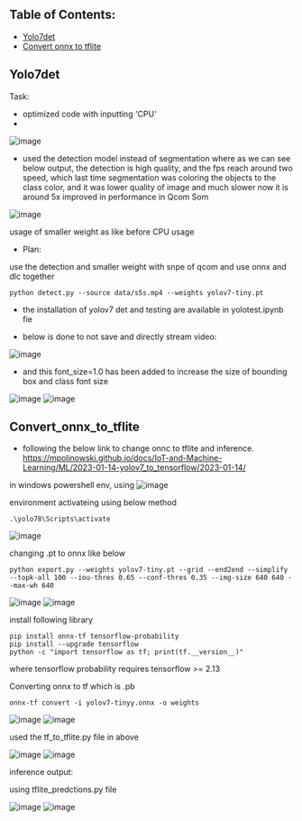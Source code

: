 ## Table of Contents:
* [Yolo7det](#yolo7det)
* [Convert onnx to tflite](#convert_onnx_to_tflite)


## Yolo7det

Task:
- optimized code with inputting 'CPU'
- 
![image](https://github.com/UbaydullohML/AB300-AI-models/assets/75980506/ceba2d27-a521-4d03-b811-f196df1a95e9)


- used the detection model instead of segmentation
where as we can see below output, the detection is high quality, and the fps reach around two speed,
which last time segmentation was coloring the objects to the class color, and it was lower quality of image and much slower
now it is around 5x improved in performance in Qcom Som

![image](https://github.com/UbaydullohML/AB300-AI-models/assets/75980506/55e7d42e-c1a0-45b5-a7a1-3527f1b63dd7)

usage of smaller weight as like before CPU usage

- Plan:

use the detection and smaller weight with snpe of qcom
and use onnx and dlc together

    python detect.py --source data/s5s.mp4 --weights yolov7-tiny.pt

- the installation of yolov7 det and testing are available in yolotest.ipynb fie

- below is done to not save and directly stream video:

![image](https://github.com/UbaydullohML/AB300-AI-models/assets/75980506/3966c505-7e5b-4f9c-a795-258637ff398f)


- and this font_size=1.0 has been added to increase the size of bounding box and class font size

![image](https://github.com/UbaydullohML/AB300-AI-models/assets/75980506/2c9befab-a26c-4900-9af1-402b4251d4b8)
![image](https://github.com/UbaydullohML/AB300-AI-models/assets/75980506/94780c7d-d8e4-4dbe-9d4e-3eb85c74a3d4)

## Convert_onnx_to_tflite

- following the below link to change onnc to tflite and inference.
https://mpolinowski.github.io/docs/IoT-and-Machine-Learning/ML/2023-01-14-yolov7_to_tensorflow/2023-01-14/

in windows powershell env, using 
![image](https://github.com/UbaydullohML/AB300-AI-models/assets/75980506/7c28332b-c333-4afa-bda9-c3d04e45bae2)

environment activateing using below method

    .\yolo78\Scripts\activate
    
![image](https://github.com/UbaydullohML/AB300-AI-models/assets/75980506/7a1490b9-007b-4900-9830-5f906dce2fc5)


changing .pt to onnx like below

    python export.py --weights yolov7-tiny.pt --grid --end2end --simplify --topk-all 100 --iou-thres 0.65 --conf-thres 0.35 --img-size 640 640 --max-wh 640

![image](https://github.com/UbaydullohML/AB300-AI-models/assets/75980506/6b7c3516-5834-4af3-afb4-76a4ab2324ee)
![image](https://github.com/UbaydullohML/AB300-AI-models/assets/75980506/5df8a0d1-bd6f-43df-8612-b1769163d780)

install following library

    pip install onnx-tf tensorflow-probability
    pip install --upgrade tensorflow 
    python -c "import tensorflow as tf; print(tf.__version__)"

where tensorflow probability requires tensorflow >= 2.13

Converting onnx to tf which is .pb

    onnx-tf convert -i yolov7-tinyy.onnx -o weights

![image](https://github.com/UbaydullohML/AB300-AI-models/assets/75980506/0bcb9a8a-e78f-4ef9-a2d7-6b68798338a2)
![image](https://github.com/UbaydullohML/AB300-AI-models/assets/75980506/4133b519-15ee-4f96-ae1c-e5fc170240e6)

used the tf_to_tflite.py file in above

![image](https://github.com/UbaydullohML/AB300-AI-models/assets/75980506/405317b5-7750-4e81-8a65-3fcac3dbee6d)
![image](https://github.com/UbaydullohML/AB300-AI-models/assets/75980506/2af6971d-7d67-4673-8fd0-91853e2fa884)


inference output:

using tflite_predctions.py file

![image](https://github.com/UbaydullohML/AB300-AI-models/assets/75980506/a009a93a-b7b2-463c-9e55-b31c20699f73)
![image](https://github.com/UbaydullohML/AB300-AI-models/assets/75980506/78a04cdb-e8e3-49c7-ac8e-81f5796f0adb)



